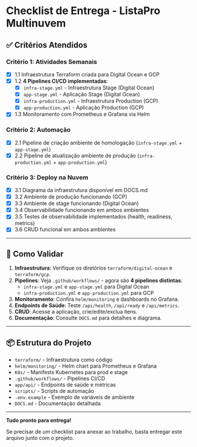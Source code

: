 # Checklist de Entrega - ListaPro Multinuvem

## ✅ Critérios Atendidos

### Critério 1: Atividades Semanais
- [x] 1.1 Infraestrutura Terraform criada para Digital Ocean e GCP
- [x] 1.2 **4 Pipelines CI/CD implementadas**:
  - [x] `infra-stage.yml` - Infraestrutura Stage (Digital Ocean)
  - [x] `app-stage.yml` - Aplicação Stage (Digital Ocean) 
  - [x] `infra-production.yml` - Infraestrutura Production (GCP)
  - [x] `app-production.yml` - Aplicação Production (GCP)
- [x] 1.3 Monitoramento com Prometheus e Grafana via Helm

### Critério 2: Automação
- [x] 2.1 Pipeline de criação ambiente de homologação (`infra-stage.yml` + `app-stage.yml`)
- [x] 2.2 Pipeline de atualização ambiente de produção (`infra-production.yml` + `app-production.yml`)

### Critério 3: Deploy na Nuvem
- [x] 3.1 Diagrama da infraestrutura disponível em DOCS.md
- [x] 3.2 Ambiente de produção funcionando (GCP)
- [x] 3.3 Ambiente de stage funcionando (Digital Ocean)
- [x] 3.4 Observabilidade funcionando em ambos ambientes
- [x] 3.5 Testes de observabilidade implementados (health, readiness, metrics)
- [x] 3.6 CRUD funcional em ambos ambientes

---

## 🚀 Como Validar

1. **Infraestrutura**: Verifique os diretórios `terraform/digital-ocean` e `terraform/gcp`.
2. **Pipelines**: Veja `.github/workflows/` - agora são **4 pipelines distintas**:
   - `infra-stage.yml` e `app-stage.yml` para Digital Ocean
   - `infra-production.yml` e `app-production.yml` para GCP
3. **Monitoramento**: Confira `helm/monitoring` e dashboards no Grafana.
4. **Endpoints de Saúde**: Teste `/api/health`, `/api/ready` e `/api/metrics`.
5. **CRUD**: Acesse a aplicação, crie/edite/exclua itens.
6. **Documentação**: Consulte `DOCS.md` para detalhes e diagrama.

---

## 📦 Estrutura do Projeto

- `terraform/` - Infraestrutura como código
- `helm/monitoring/` - Helm chart para Prometheus e Grafana
- `K8s/` - Manifests Kubernetes para prod e stage
- `.github/workflows/` - Pipelines CI/CD
- `app/api/` - Endpoints de saúde e métricas
- `scripts/` - Scripts de automação
- `.env.example` - Exemplo de variáveis de ambiente
- `DOCS.md` - Documentação detalhada

---

**Tudo pronto para entrega!**

Se precisar de um checklist para anexar ao trabalho, basta entregar este arquivo junto com o projeto.
